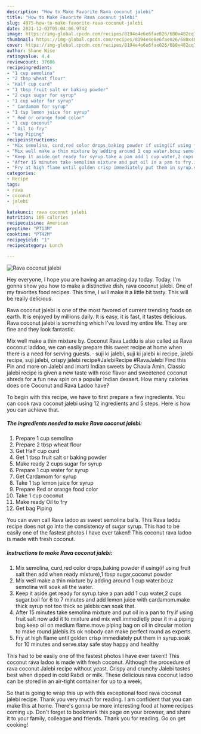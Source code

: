 ```yaml
---
description: "How to Make Favorite Rava coconut jalebi"
title: "How to Make Favorite Rava coconut jalebi"
slug: 4975-how-to-make-favorite-rava-coconut-jalebi
date: 2021-12-02T05:04:06.974Z
image: https://img-global.cpcdn.com/recipes/8194e4e6e6fae026/680x482cq70/rava-coconut-jalebi-recipe-main-photo.jpg
thumbnail: https://img-global.cpcdn.com/recipes/8194e4e6e6fae026/680x482cq70/rava-coconut-jalebi-recipe-main-photo.jpg
cover: https://img-global.cpcdn.com/recipes/8194e4e6e6fae026/680x482cq70/rava-coconut-jalebi-recipe-main-photo.jpg
author: Shane Wise
ratingvalue: 4.4
reviewcount: 37686
recipeingredient:
- "1 cup semolina"
- "2 tbsp wheat flour"
- "Half cup curd"
- "1 tbsp fruit salt or baking powder"
- "2 cups sugar for syrup"
- "1 cup water for syrup"
- " Cardamom for syrup"
- "1 tsp lemon juice for syrup"
- " Red or orange food color"
- "1 cup coconut"
- " Oil to fry"
- "bag Piping"
recipeinstructions:
- "Mix semolina, curd,red color drops,baking powder if using(if using fruit salt then add when ready mixture),1 tbsp sugar,coconut powder"
- "Mix well make a thin mixture by adding around 1 cup water.bcuz semolina will soak all the water."
- "Keep it aside.get ready for syrup.take a pan add 1 cup water,2 cups sugar.boil for 6 to 7 minutes and add lemon juice with cardamom.make thick syrup not too thick so jalebis can soak that."
- "After 15 minutes take semolina mixture and put oil in a pan to fry.if using fruit salt now add it to mixture and mix well.immedietly pour it in a piping bag.keep oil on medium flame.move piping bag on oil in circular motion to make round jalebis.its ok nobody can make perfect round as experts."
- "Fry at high flame until golden crisp immediately put them in syrup.soak for 10 minutes and serve.stay safe stay happy and healthy"
categories:
- Recipe
tags:
- rava
- coconut
- jalebi

katakunci: rava coconut jalebi 
nutrition: 186 calories
recipecuisine: American
preptime: "PT13M"
cooktime: "PT42M"
recipeyield: "1"
recipecategory: Lunch

---
```



![Rava coconut jalebi](https://img-global.cpcdn.com/recipes/8194e4e6e6fae026/680x482cq70/rava-coconut-jalebi-recipe-main-photo.jpg)

Hey everyone, I hope you are having an amazing day today. Today, I'm gonna show you how to make a distinctive dish, rava coconut jalebi. One of my favorites food recipes. This time, I will make it a little bit tasty. This will be really delicious.

Rava coconut jalebi is one of the most favored of current trending foods on earth. It is enjoyed by millions daily. It is easy, it is fast, it tastes delicious. Rava coconut jalebi is something which I've loved my entire life. They are fine and they look fantastic.

Mix well make a thin mixture by. Coconut Rava Laddu is also called as Rava coconut laddoo, we can easily prepare this sweet recipe at home when there is a need for serving guests. · suji ki jalebi, suji ki jalebi ki recipe, jalebi recipe, suji jalebi, crispy jalebi recipe#JalebiRecipe #RavaJalebi Find this Pin and more on Jalebi and imarti Indian sweets by Chaula Amin. Classic jalebi recipe is given a new taste with rose flavor and sweetened coconut shreds for a fun new spin on a popular Indian dessert. How many calories does one Coconut and Rava Ladoo have?


To begin with this recipe, we have to first prepare a few ingredients. You can cook rava coconut jalebi using 12 ingredients and 5 steps. Here is how you can achieve that.

<!--inarticleads1-->

##### The ingredients needed to make Rava coconut jalebi:

1. Prepare 1 cup semolina
1. Prepare 2 tbsp wheat flour
1. Get Half cup curd
1. Get 1 tbsp fruit salt or baking powder
1. Make ready 2 cups sugar for syrup
1. Prepare 1 cup water for syrup
1. Get  Cardamom for syrup
1. Take 1 tsp lemon juice for syrup
1. Prepare  Red or orange food color
1. Take 1 cup coconut
1. Make ready  Oil to fry
1. Get bag Piping


You can even call Rava ladoo as sweet semolina balls. This Rava laddu recipe does not go into the consistency of sugar syrup. This had to be easily one of the fastest photos I have ever taken!! This coconut rava ladoo is made with fresh coconut. 

<!--inarticleads2-->

##### Instructions to make Rava coconut jalebi:

1. Mix semolina, curd,red color drops,baking powder if using(if using fruit salt then add when ready mixture),1 tbsp sugar,coconut powder
1. Mix well make a thin mixture by adding around 1 cup water.bcuz semolina will soak all the water.
1. Keep it aside.get ready for syrup.take a pan add 1 cup water,2 cups sugar.boil for 6 to 7 minutes and add lemon juice with cardamom.make thick syrup not too thick so jalebis can soak that.
1. After 15 minutes take semolina mixture and put oil in a pan to fry.if using fruit salt now add it to mixture and mix well.immedietly pour it in a piping bag.keep oil on medium flame.move piping bag on oil in circular motion to make round jalebis.its ok nobody can make perfect round as experts.
1. Fry at high flame until golden crisp immediately put them in syrup.soak for 10 minutes and serve.stay safe stay happy and healthy


This had to be easily one of the fastest photos I have ever taken!! This coconut rava ladoo is made with fresh coconut. Although the procedure of rava coconut Jalebi recipe without yeast. Crispy and crunchy Jalebi tastes best when dipped in cold Rabdi or milk. These delicious rava coconut ladoo can be stored in an air-tight container for up to a week. 

So that is going to wrap this up with this exceptional food rava coconut jalebi recipe. Thank you very much for reading. I am confident that you can make this at home. There's gonna be more interesting food at home recipes coming up. Don't forget to bookmark this page on your browser, and share it to your family, colleague and friends. Thank you for reading. Go on get cooking!
